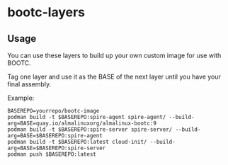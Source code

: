 # bootc-layers

## Usage

You can use these layers to build up your own custom image for use with BOOTC.

Tag one layer and use it as the BASE of the next layer until you have your final assembly.

Example:
```
BASEREPO=yourrepo/bootc-image
podman build -t $BASEREPO:spire-agent spire-agent/ --build-arg=BASE=quay.io/almalinuxorg/almalinux-bootc:9
podman build -t $BASEREPO:spire-server spire-server/ --build-arg=BASE=$BASEREPO:spire-agent
podman build -t $BASEREPO:latest cloud-init/ --build-arg=BASE=$BASEREPO:spire-server
podman push $BASEREPO:latest
```
